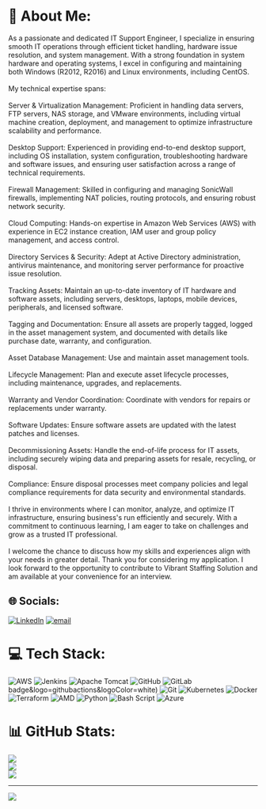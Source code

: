# 💫 About Me:
As a passionate and dedicated  IT Support Engineer, I specialize in ensuring smooth IT operations through efficient ticket handling, hardware issue resolution, and system management. With a strong foundation in system hardware and operating systems, I excel in configuring and maintaining both Windows (R2012, R2016) and Linux environments, including CentOS.<br><br>My technical expertise spans:<br><br>Server & Virtualization Management: Proficient in handling data servers, FTP servers, NAS storage, and VMware environments, including virtual machine creation, deployment, and management to optimize infrastructure scalability and performance.<br><br>Desktop Support: Experienced in providing end-to-end desktop support, including OS installation, system configuration, troubleshooting hardware and software issues, and ensuring user satisfaction across a range of technical requirements.<br><br>Firewall Management: Skilled in configuring and managing SonicWall firewalls, implementing NAT policies, routing protocols, and ensuring robust network security.<br><br>Cloud Computing: Hands-on expertise in Amazon Web Services (AWS) with experience in EC2 instance creation, IAM user and group policy management, and access control.<br><br>Directory Services & Security: Adept at Active Directory administration, antivirus maintenance, and monitoring server performance for proactive issue resolution.<br><br>Tracking Assets: Maintain an up-to-date inventory of IT hardware and software assets, including servers, desktops, laptops, mobile devices, peripherals, and licensed software.<br><br>Tagging and Documentation: Ensure all assets are properly tagged, logged in the asset management system, and documented with details like purchase date, warranty, and configuration.<br><br>Asset Database Management: Use and maintain asset management tools.<br><br>Lifecycle Management: Plan and execute asset lifecycle processes, including maintenance, upgrades, and replacements.<br><br>Warranty and Vendor Coordination: Coordinate with vendors for repairs or replacements under warranty.<br><br>Software Updates: Ensure software assets are updated with the latest patches and licenses.<br><br>Decommissioning Assets: Handle the end-of-life process for IT assets, including securely wiping data and preparing assets for resale, recycling, or disposal.<br><br>Compliance: Ensure disposal processes meet company policies and legal compliance requirements for data security and environmental standards.<br><br>I thrive in environments where I can monitor, analyze, and optimize IT infrastructure, ensuring business's run efficiently and securely. With a commitment to continuous learning, I am eager to take on challenges and grow as a trusted IT professional.<br><br>I welcome the chance to discuss how my skills and experiences align with your needs in greater detail. Thank you for considering my application. I look forward to the opportunity to contribute to Vibrant Staffing Solution and am available at your convenience for an interview.


## 🌐 Socials:
[![LinkedIn](https://img.shields.io/badge/LinkedIn-%230077B5.svg?logo=linkedin&logoColor=white)](https://linkedin.com/in/https://www.linkedin.com/in/karthick-balaji-58518b158/) [![email](https://img.shields.io/badge/Email-D14836?logo=gmail&logoColor=white)](mailto:karthiit0812@gmail.com) 

# 💻 Tech Stack:
![AWS](https://img.shields.io/badge/AWS-%23FF9900.svg?style=for-the-badge&logo=amazon-aws&logoColor=white) ![Jenkins](https://img.shields.io/badge/jenkins-%232C5263.svg?style=for-the-badge&logo=jenkins&logoColor=white) ![Apache Tomcat](https://img.shields.io/badge/apache%20tomcat-%23F8DC75.svg?style=for-the-badge&logo=apache-tomcat&logoColor=black) ![GitHub](https://img.shields.io/badge/github-%23121011.svg?style=for-the-badge&logo=github&logoColor=white) ![GitLab](https://img.shields.io/badge/gitlab-%23181717.svg?style=for-the-badge&logo=gitlab&logoColor=white) badge&logo=githubactions&logoColor=white) ![Git](https://img.shields.io/badge/git-%23F05033.svg?style=for-the-badge&logo=git&logoColor=white) ![Kubernetes](https://img.shields.io/badge/kubernetes-%23326ce5.svg?style=for-the-badge&logo=kubernetes&logoColor=white) ![Docker](https://img.shields.io/badge/docker-%230db7ed.svg?style=for-the-badge&logo=docker&logoColor=white) ![Terraform](https://img.shields.io/badge/terraform-%235835CC.svg?style=for-the-badge&logo=terraform&logoColor=white) ![AMD](https://img.shields.io/badge/AMD-%23000000.svg?style=for-the-badge&logo=amd&logoColor=white) ![Python](https://img.shields.io/badge/python-3670A0?style=for-the-badge&logo=python&logoColor=ffdd54) ![Bash Script](https://img.shields.io/badge/bash_script-%23121011.svg?style=for-the-badge&logo=gnu-bash&logoColor=white) ![Azure](https://img.shields.io/badge/azure-%230072C6.svg?style=for-the-badge&logo=microsoftazure&logoColor=white)
# 📊 GitHub Stats:
![](https://github-readme-stats.vercel.app/api?username=karthi812&theme=dark&hide_border=false&include_all_commits=false&count_private=true)<br/>
![](https://nirzak-streak-stats.vercel.app/?user=karthi812&theme=dark&hide_border=false)<br/>
![](https://github-readme-stats.vercel.app/api/top-langs/?username=karthi812&theme=dark&hide_border=false&include_all_commits=false&count_private=true&layout=compact)

---
[![](https://visitcount.itsvg.in/api?id=karthi812&icon=0&color=0)](https://visitcount.itsvg.in)

<!-- Proudly created with GPRM ( https://gprm.itsvg.in ) -->
